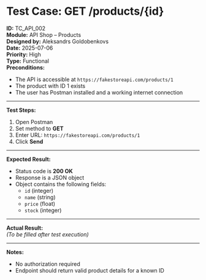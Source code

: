 # Test Case: GET /products/{id}

**ID:** TC_API_002  
**Module:** API Shop – Products  
**Designed by:** Aleksandrs Goldobenkovs  
**Date:** 2025-07-06  
**Priority:** High  
**Type:** Functional  
**Preconditions:**  
- The API is accessible at `https://fakestoreapi.com/products/1`  
- The product with ID 1 exists  
- The user has Postman installed and a working internet connection

---

**Test Steps:**

1. Open Postman  
2. Set method to **GET**  
3. Enter URL: `https://fakestoreapi.com/products/1`  
4. Click **Send**

---

**Expected Result:**  
- Status code is **200 OK**  
- Response is a JSON object  
- Object contains the following fields:
  - `id` (integer)
  - `name` (string)
  - `price` (float)
  - `stock` (integer)

---

**Actual Result:**  
*(To be filled after test execution)*

---

**Notes:**  
- No authorization required  
- Endpoint should return valid product details for a known ID
 
